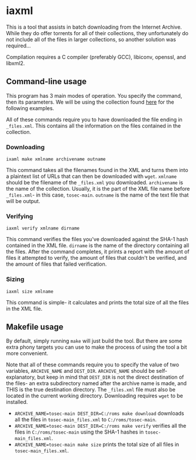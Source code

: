 # iaxml

This is a tool that assists in batch downloading from the Internet Archive. While they do offer torrents for all of their collections, they unfortunately do not include all of the files in larger collections, so another solution was required...

Compilation requires a C compiler (preferably GCC), libiconv, openssl, and libxml2.

## Command-line usage

This program has 3 main modes of operation. You specify the command, then its parameters. We will be using the collection found [here](https://archive.org/details/tosec-main) for the following examples.

All of these commands require you to have downloaded the file ending in `_files.xml`. This contains all the information on the files contained in the collection.

### Downloading

`ixaml make xmlname archivename outname`

This command takes all the filenames found in the XML and turns them into a plaintext list of URLs that can then be downloaded with `wget`. `xmlname` should be the filename of the `_files.xml` you downloaded. `archivename` is the name of the collection. Usually, it is the part of the XML file name before `_files.xml`- in this case, `tosec-main`. `outname` is the name of the text file that will be output.

### Verifying

`iaxml verify xmlname dirname`

This command verifies the files you've downloaded against the SHA-1 hash contained in the XML file. `dirname` is the name of the directory containing all the files. After the command completes, it prints a report with the amount of files it attempted to verify, the amount of files that couldn't be verified, and the amount of files that failed verification.

### Sizing

`iaxml size xmlname`

This command is simple- it calculates and prints the total size of all the files in the XML file.

## Makefile usage

By default, simply running `make` will just build the tool. But there are some extra phony targets you can use to make the process of using the tool a bit more convenient.

Note that all of these commands require you to specify the value of two variables, `ARCHIVE_NAME` and `DEST_DIR`. `ARCHIVE_NAME` should be self-explanatory, but keep in mind that `DEST_DIR` is not the direct destination of the files- an extra subdirectory named after the archive name is made, and THIS is the true destination directory. The `_files.xml` file must also be located in the current working directory. Downloading requires `wget` to be installed.

* `ARCHIVE_NAME=tosec-main DEST_DIR=C:/roms make download` downloads all the files in `tosec-main_files.xml` to `C:/roms/tosec-main`.
* `ARCHIVE_NAME=tosec-main DEST_DIR=C:/roms make verify` verifies all the files in `C:/roms/tosec-main` using the SHA-1 hashes in `tosec-main_files.xml`.
* `ARCHIVE_NAME=tosec-main make size` prints the total size of all files in `tosec-main_files.xml`.